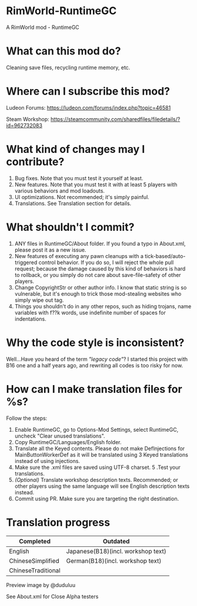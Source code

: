 # RimWorld-RuntimeGC
A RimWorld mod - RuntimeGC

# What can this mod do?
Cleaning save files, recycling runtime memory, etc.

# Where can I subscribe this mod?
Ludeon Forums: https://ludeon.com/forums/index.php?topic=46581

Steam Workshop: https://steamcommunity.com/sharedfiles/filedetails/?id=962732083

# What kind of changes may I contribute?
1. Bug fixes. Note that you must test it yourself at least.
2. New features. Note that you must test it with at least 5 players with various behaviors and mod loadouts.
3. UI optimizations. Not recommended; it's simply painful.
4. Translations. See Translation section for details.

# What shouldn't I commit?
1. ANY files in RuntimeGC/About folder. If you found a typo in About.xml, please post it as a new issue.
2. New features of executing any pawn cleanups with a tick-based/auto-triggered control behavior. If you do so, I will reject the whole pull request; because the damage caused by this kind of behaviors is hard to rollback, or you simply do not care about save-file-safety of other players.
3. Change CopyrightStr or other author info. I know that static string is so vulnerable, but it's enough to trick those mod-stealing websites who simply wipe out <author /> tag.
4. Things you shouldn't do in any other repos, such as hiding trojans, name variables with f??k words, use indefinite number of spaces for indentations.

# Why the code style is inconsistent?
Well...Have you heard of the term *"legacy code"*? I started this project with B16 one and a half years ago, and rewriting all codes is too risky for now.

# How can I make translation files for %s?
Follow the steps:
1. Enable RuntimeGC, go to Options-Mod Settings, select RuntimeGC, uncheck "Clear unused translations".
2. Copy RuntimeGC/Languages/English folder.
3. Translate all the Keyed contents. Please do not make DefInjections for MainButtonWorkerDef as it will be translated using 3 Keyed translations instead of using injections.
4. Make sure the .xml files are saved using UTF-8 charset.
5 .Test your translations.
6. *(Optional)* Translate workshop description texts. Recommended; or other players using the same language will see English description texts instead.
7. Commit using PR. Make sure you are targeting the right destination.

# Translation progress
Completed|Outdated
---------|--------
English|Japanese(B18)(incl. workshop text)
ChineseSimplified|German(B18)(incl. workshop text)
ChineseTraditional|

 
 
 
Preview image by @duduluu

See About.xml for Close Alpha testers
